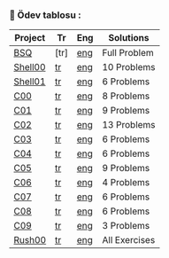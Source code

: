 ### :dart: Ödev tablosu :

| Project | Tr | Eng | Solutions |
|---     |---  |--- |---       |
| [BSQ]() | [tr] | [eng](https://github.com/kuvarti/42k-Piscine/blob/main/PDFs/EN_bsq.pdf) | Full Problem |
| [Shell00](https://github.com/kuvarti/42k-Piscine/tree/main/Shell00) | [tr](https://github.com/kuvarti/42k-Piscine/blob/main/PDFs/TR_Shell00.pdf) | [eng](https://github.com/kuvarti/42k-Piscine/blob/main/PDFs/EN_Shell00.pdf) | 10 Problems|
| [Shell01](https://github.com/kuvarti/42k-Piscine/tree/main/Shell01) | [tr](https://github.com/kuvarti/42k-Piscine/blob/main/PDFs/TR_Shell01.pdf) | [eng](https://github.com/kuvarti/42k-Piscine/blob/main/PDFs/EN_Shell01.pdf) | 6 Problems|
| [C00](https://github.com/kuvarti/42k-Piscine/tree/main/c00) | [tr](https://github.com/kuvarti/42k-Piscine/blob/main/PDFs/TR_C00.pdf) | [eng](https://github.com/kuvarti/42k-Piscine/blob/main/PDFs/EN_C00.pdf) | 8 Problems|
| [C01](https://github.com/kuvarti/42k-Piscine/tree/main/c01) | [tr](https://github.com/kuvarti/42k-Piscine/blob/main/PDFs/TR_C01.pdf) | [eng](https://github.com/kuvarti/42k-Piscine/blob/main/PDFs/EN_C01.pdf) | 9 Problems |
| [C02]() | [tr](https://github.com/kuvarti/42k-Piscine/blob/main/PDFs/TR_C02.pdf) | [eng](https://github.com/kuvarti/42k-Piscine/blob/main/PDFs/EN_C02.pdf) | 13 Problems |
| [C03]() | [tr](https://github.com/kuvarti/42k-Piscine/blob/main/PDFs/TR_C03.pdf) | [eng](https://github.com/kuvarti/42k-Piscine/blob/main/PDFs/EN_C03.pdf) | 6 Problems |
| [C04]() | [tr](https://github.com/kuvarti/42k-Piscine/blob/main/PDFs/TR_C04.pdf) | [eng](https://github.com/kuvarti/42k-Piscine/blob/main/PDFs/EN_C04.pdf) | 6 Problems |
| [C05]() | [tr](https://github.com/kuvarti/42k-Piscine/blob/main/PDFs/TR_C05.pdf) | [eng](https://github.com/kuvarti/42k-Piscine/blob/main/PDFs/EN_C05.pdf) | 9 Problems |
| [C06]() | [tr](https://github.com/kuvarti/42k-Piscine/blob/main/PDFs/TR_C06.pdf) | [eng](https://github.com/kuvarti/42k-Piscine/blob/main/PDFs/EN_C06.pdf) | 4 Problems |
| [C07]() | [tr](https://github.com/kuvarti/42k-Piscine/blob/main/PDFs/TR_C07.pdf) | [eng](https://github.com/kuvarti/42k-Piscine/blob/main/PDFs/EN_C07.pdf) | 6 Problems |
| [C08]() | [tr](https://github.com/kuvarti/42k-Piscine/blob/main/PDFs/TR_C08.pdf) | [eng](https://github.com/kuvarti/42k-Piscine/blob/main/PDFs/EN_C08.pdf) | 6 Problems |
| [C09]() | [tr](https://github.com/kuvarti/42k-Piscine/blob/main/PDFs/TR_C09.pdf) | [eng](https://github.com/kuvarti/42k-Piscine/blob/main/PDFs/EN_C09.pdf) | 3 Problems |
| [Rush00](https://github.com/kuvarti/42k-Piscine/tree/main/rush00) | [tr](https://github.com/kuvarti/42k-Piscine/blob/main/PDFs/TR_Rush00.pdf) | [eng](https://github.com/kuvarti/42k-Piscine/blob/main/PDFs/EN_Rush00.pdf) | All Exercises